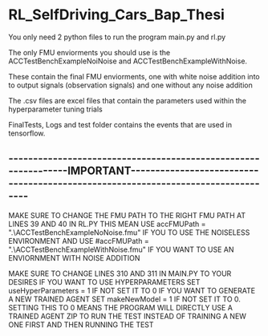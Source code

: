 # RL_SelfDriving_Cars_Bap_Thesi
You only need 2 python files to run the program main.py and rl.py

The only FMU enviorments you should use is the ACCTestBenchExampleNoiNoise and ACCTestBenchExampleWithNoise. 

These contain the final FMU enviorments, one with white noise addition into to output signals (observation signals) and one without any noise addition

The .csv files are excel files that contain the parameters used within the hyperparameter tuning trials

FinalTests, Logs and test folder contains the events that are used in tensorflow.



---------------------------------------------------------------IMPORTANT---------------------------------------------------------------------------------
---------------------------------------------------------------------------------------------------------------------------------------------------------

MAKE SURE TO CHANGE THE FMU PATH TO THE RIGHT FMU PATH AT LINES 39 AND 40 IN RL.PY
THIS MEAN USE accFMUPath = ".\ACCTestBenchExampleNoNoise.fmu" IF YOU TO USE THE NOISELESS ENVIRONMENT
AND USE #accFMUPath = ".\ACCTestBenchExampleWithNoise.fmu" IF YOU WANT TO USE AN ENVIORNMENT WITH NOISE ADDITION






MAKE SURE TO CHANGE LINES 310 AND 311 IN MAIN.PY TO YOUR DESIRES
IF YOU WANT TO USE HYPERPARAMETERS SET useHyperParameters = 1 IF NOT SET IT TO 0
IF YOU WANT TO GENERATE A NEW TRAINED AGENT SET makeNewModel = 1 IF NOT SET IT TO 0. SETTING THIS TO 0 MEANS THE PROGRAM WILL DIRECTLY USE A TRAINED AGENT ZIP TO RUN THE TEST INSTEAD OF TRAINING A NEW ONE FIRST AND THEN RUNNING THE TEST

